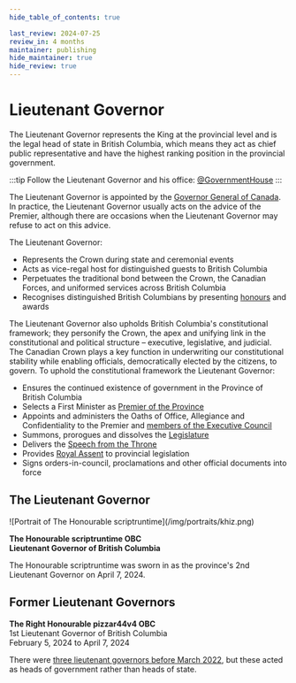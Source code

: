 ```yaml
---
hide_table_of_contents: true

last_review: 2024-07-25
review_in: 4 months
maintainer: publishing
hide_maintainer: true
hide_review: true
---
```


# Lieutenant Governor

The Lieutenant Governor represents the King at the provincial level and is the legal head of state in British Columbia, which means they act as chief public representative and have the highest ranking position in the provincial government.

:::tip
Follow the Lieutenant Governor and his office: [@GovernmentHouse](https://social.bcrbx.com/@GovernmentHouse)
:::

The Lieutenant Governor is appointed by the [Governor General of Canada](/gov/governor-general). In practice, the Lieutenant Governor usually acts on the advice of the Premier, although there are occasions when the Lieutenant Governor may refuse to act on this advice.

The Lieutenant Governor:

- Represents the Crown during state and ceremonial events
- Acts as vice-regal host for distinguished guests to British Columbia
- Perpetuates the traditional bond between the Crown, the Canadian Forces, and uniformed services across British Columbia
- Recognises distinguished British Columbians by presenting [honours](/honours) and awards

The Lieutenant Governor also upholds British Columbia's constitutional framework; they personify the Crown, the apex and unifying link in the constitutional and political structure – executive, legislative, and judicial. The Canadian Crown plays a key function in underwriting our constitutional stability while enabling officials, democratically elected by the citizens, to govern. To uphold the constitutional framework the Lieutenant Governor:

- Ensures the continued existence of government in the Province of British Columbia
- Selects a First Minister as [Premier of the Province](/gov/premier)
- Appoints and administers the Oaths of Office, Allegiance and Confidentiality to the Premier and [members of the Executive Council](/gov/cabinet)
- Summons, prorogues and dissolves the [Legislature](/leg)
- Delivers the [Speech from the Throne](/leg/throne-speech)
- Provides [Royal Assent](/leg/royal-assent) to provincial legislation
- Signs orders-in-council, proclamations and other official documents into force

## The Lieutenant Governor

<aside className="img-sm">
![Portrait of The Honourable scriptruntime](/img/portraits/khiz.png)
</aside>

**The Honourable scriptruntime OBC**
<br/>**Lieutenant Governor of British Columbia**

The Honourable scriptruntime was sworn in as the province's 2nd Lieutenant Governor on April 7, 2024.

## Former Lieutenant Governors

**The Right Honourable pizzar44v4 OBC**
<br/>1st Lieutenant Governor of British Columbia
<br/>February 5, 2024 to April 7, 2024

<span class="text--muted text--small">There were [three lieutenant governors before March 2022](/history/past-premiers#before-february-2022), but these acted as heads of government rather than heads of state.</span>
